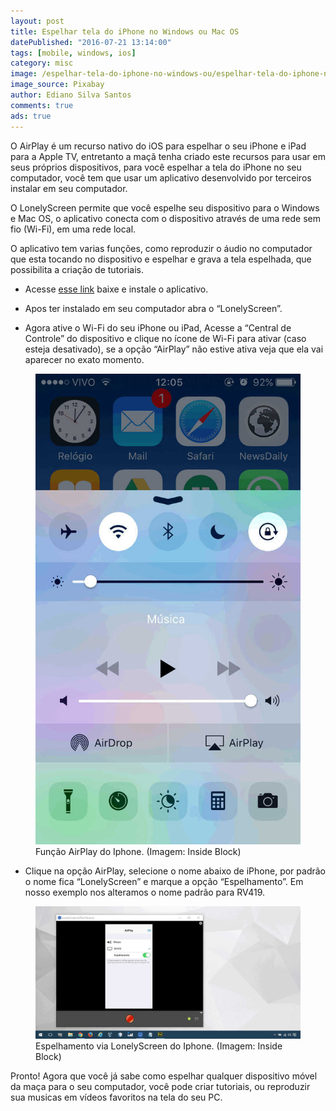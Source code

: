 ```yaml
---
layout: post
title: Espelhar tela do iPhone no Windows ou Mac OS
datePublished: "2016-07-21 13:14:00"
tags: [mobile, windows, ios]
category: misc
image: /espelhar-tela-do-iphone-no-windows-ou/espelhar-tela-do-iphone-no-windows-ou.jpg
image_source: Pixabay
author: Ediano Silva Santos
comments: true
ads: true
---
```


O AirPlay é um recurso nativo do iOS para espelhar o seu iPhone e iPad para a Apple TV, entretanto a maçã tenha criado este recursos para usar em seus próprios dispositivos, para você espelhar a tela do iPhone no seu computador, você tem que usar um aplicativo desenvolvido por terceiros instalar em seu computador.

O LonelyScreen permite que você espelhe seu dispositivo para o Windows e Mac OS, o aplicativo conecta com o dispositivo através de uma rede sem fio (Wi-Fi), em uma rede local.

O aplicativo tem varias funções, como reproduzir o áudio no computador que esta tocando no dispositivo e espelhar e grava a tela espelhada, que possibilita a criação de tutoriais.

* Acesse <a href="http://www.lonelyscreen.com/download.html" target="_blank" rel="nofollow noopener noreferrer">esse link</a> baixe e instale o aplicativo.

* Apos ter instalado em seu computador abra o “LonelyScreen”.

* Agora ative o Wi-Fi do seu iPhone ou iPad, Acesse a “Central de Controle” do dispositivo e clique no ícone de Wi-Fi para ativar (caso esteja desativado), se a opção “AirPlay” não estive ativa veja que ela vai aparecer no exato momento.

<figure class="image">
<img alt="Função AirPlay do Iphone" src="/assets/blog/espelhar-tela-do-iphone-no-windows-ou/airplay-iphone.jpg">
<figcaption>Função AirPlay do Iphone. (Imagem: Inside Block)</figcaption>
</figure>

* Clique na opção AirPlay, selecione o nome abaixo de iPhone, por padrão o nome fica “LonelyScreen” e marque a opção “Espelhamento”. Em nosso exemplo nos alteramos o nome padrão para RV419.

<figure class="image">
<img alt="Espelhamento via LonelyScreen do Iphone" src="/assets/blog/espelhar-tela-do-iphone-no-windows-ou/lonelyscreen.jpg">
<figcaption>Espelhamento via LonelyScreen do Iphone. (Imagem: Inside Block)</figcaption>
</figure>

Pronto! Agora que você já sabe como espelhar qualquer dispositivo móvel da maça para o seu computador, você pode criar tutoriais, ou reproduzir sua musicas em vídeos favoritos na tela do seu PC.